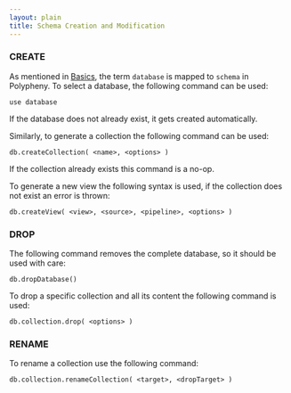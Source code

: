 ```yaml
---
layout: plain
title: Schema Creation and Modification
---
```


### CREATE
As mentioned in [Basics](Basics.md), the term `database` is mapped to `schema` in Polypheny.
To select a database, the following command can be used:

```use database```

If the database does not already exist, it gets created automatically.

Similarly, to generate a collection the following command can be used:

```db.createCollection( <name>, <options> )```

If the collection already exists this command is a no-op.

To generate a new view the following syntax is used, if the collection does not exist an error is thrown:

```db.createView( <view>, <source>, <pipeline>, <options> )```



### DROP

The following command removes the complete database, so it should be used with care:

```db.dropDatabase()```

To drop a specific collection and all its content the following command is used:

```db.collection.drop( <options> )```

### RENAME

To rename a collection use the following command:

```db.collection.renameCollection( <target>, <dropTarget> )```

